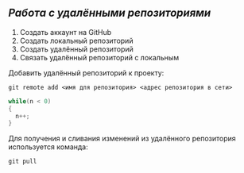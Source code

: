 ## ***Работа с удалёнными репозиториями***
1. Создать аккаунт на GitHub
2. Создать локальный репозиторий
3. Создать удалённый репозиторий
4. Связать удалённый репозиторий с локальным

Добавить удалённый репозиторий к проекту:
```
git remote add <имя для репозитория> <адрес репозитория в сети>
```
```C#
while(n < 0)
{
  n++;
}
```
Для получения и сливания изменений из удалённого репозитория используется команда:
```
git pull
```
